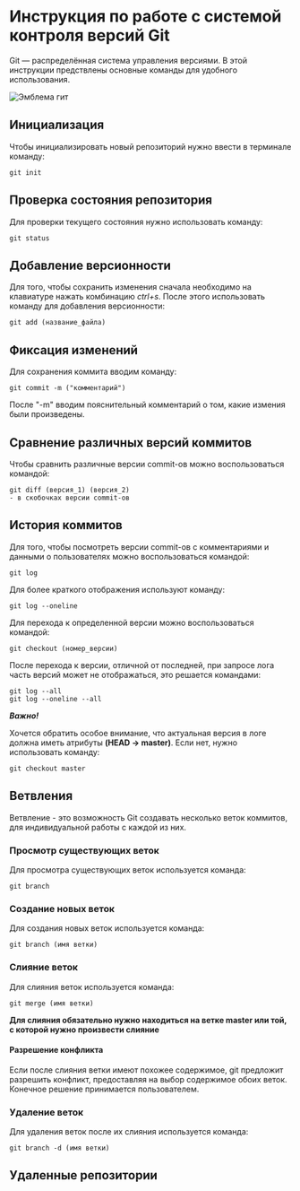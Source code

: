 # **Инструкция по работе с системой контроля версий Git**

Git  — распределённая система управления версиями. В этой инструкции предствлены основные команды для удобного использования.

![Эмблема гит](Git.png)

## Инициализация

Чтобы инициализировать новый репозиторий нужно ввести в терминале команду:

    git init


## Проверка состояния репозитория

Для проверки текущего состояния нужно использовать команду:

    git status


## Добавление версионности

Для того, чтобы сохранить изменения сначала необходимо на клавиатуре нажать комбинацию *ctrl+s*. После этого использовать команду для добавления версионности:

    git add (название_файла)


## Фиксация изменений

Для сохранения коммита вводим команду:

    git commit -m ("комментарий")

После "-m" вводим пояснительный комментарий о том, какие измения были произведены.

## Сравнение различных версий коммитов

Чтобы сравнить различные версии commit-ов можно воспользоваться командой:

    git diff (версия_1) (версия_2)
    - в скобочках версии commit-ов


## История коммитов

Для того, чтобы посмотреть версии commit-ов с комментариями и данными о пользователях можно воспользоваться командой:

    git log

Для более краткого отображения используют команду:

    git log --oneline

Для перехода к определенной версии можно воспользоваться командой:

    git checkout (номер_версии)

После перехода к версии, отличной от последней, при запросе лога часть версий может не отображаться, это решается командами:

    git log --all
    git log --oneline --all


_**Важно!**_

Хочется обратить особое внимание, что актуальная версия в логе должна иметь атрибуты **(HEAD -> master)**. Если нет, нужно использовать команду:

    git checkout master

## Ветвления

Ветвление - это возможность Git создавать несколько веток коммитов, для индивидуальной работы с каждой из них. 

### Просмотр существующих веток

Для просмотра существующих веток используется команда:

    git branch

### Создание новых веток

Для создания новых веток используется команда:

    git branch (имя ветки)

### Слияние веток

Для слияния веток используется команда:

    git merge (имя ветки)

**Для слияния обязательно нужно находиться на ветке master или той, с которой нужно произвести слияние**

#### Разрешение конфликта

Если после слияния ветки имеют похожее содержимое, git предложит разрешить конфликт, предоставляя на выбор содержимое обоих веток. Конечное решение принимается пользователем.

### Удаление веток

Для удаления веток после их слияния используется команда:

    git branch -d (имя ветки)

## Удаленные репозитории